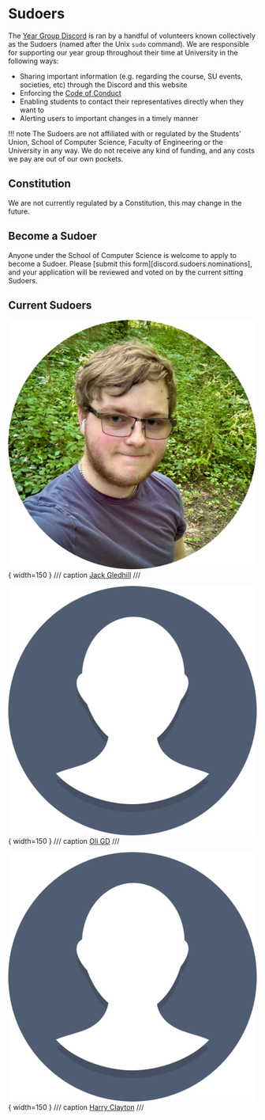 # Sudoers

The [Year Group Discord](index.md) is ran by a handful of volunteers known collectively as the Sudoers (named after the Unix `sudo` command). We are responsible for supporting our year group throughout their time at University in the following ways:

- Sharing important information (e.g. regarding the course, SU events, societies, etc) through the Discord and this website
- Enforcing the [Code of Conduct](coc.md)
- Enabling students to contact their representatives directly when they want to
- Alerting users to important changes in a timely manner

!!! note
The Sudoers are not affiliated with or regulated by the Students' Union, School of Computer Science, Faculty of Engineering or the University in any way. We do not receive any kind of funding, and any costs we pay are out of our own pockets.

## Constitution

We are not currently regulated by a Constitution, this may change in the future.

## Become a Sudoer

Anyone under the School of Computer Science is welcome to apply to become a Sudoer. Please [submit this form][discord.sudoers.nominations], and your application will be reviewed and voted on by the current sitting Sudoers.

## Current Sudoers

<div class="grid cards" markdown>

<div markdown>

![Image title](assets/images/people/jack-gledhill.png){ width=150 }
/// caption
[Jack Gledhill](https://github.com/Jack-Gledhill)
///

</div>

<div markdown>

![Image title](assets/images/people/placeholder.png){ width=150 }
/// caption
[Oli GD](https://github.com/OGD311)
///

</div>

<div markdown>

![Image title](assets/images/people/placeholder.png){ width=150 }
/// caption
[Harry Clayton](https://github.com/mrmounment)
///

</div>
</div>
